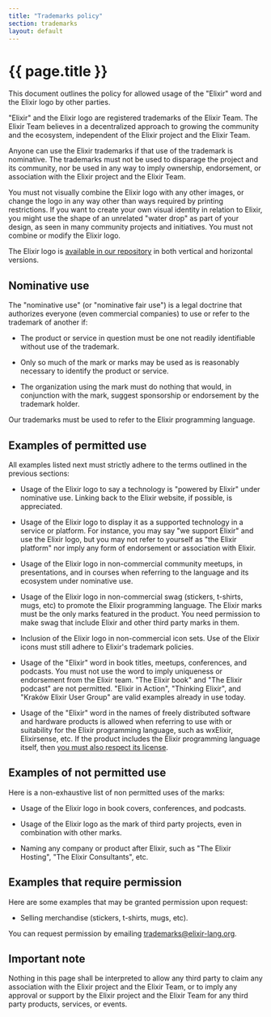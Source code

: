 ```yaml
---
title: "Trademarks policy"
section: trademarks
layout: default
---
```


# {{ page.title }}

This document outlines the policy for allowed usage of the "Elixir" word and the Elixir logo by other parties.

"Elixir" and the Elixir logo are registered trademarks of the Elixir Team. The Elixir Team believes in a decentralized approach to growing the community and the ecosystem, independent of the Elixir project and the Elixir Team.

Anyone can use the Elixir trademarks if that use of the trademark is nominative. The trademarks must not be used to disparage the project and its community, nor be used in any way to imply ownership, endorsement, or association with the Elixir project and the Elixir Team.

You must not visually combine the Elixir logo with any other images, or change the logo in any way other than ways required by printing restrictions. If you want to create your own visual identity in relation to Elixir, you might use the shape of an unrelated "water drop" as part of your design, as seen in many community projects and initiatives. You must not combine or modify the Elixir logo.

The Elixir logo is [available in our repository](https://github.com/elixir-lang/elixir-lang.github.com/tree/master/logos) in both vertical and horizontal versions.

## Nominative use

The "nominative use" (or "nominative fair use") is a legal doctrine that authorizes everyone (even commercial companies) to use or refer to the trademark of another if:

  * The product or service in question must be one not readily identifiable without use of the trademark.

  * Only so much of the mark or marks may be used as is reasonably necessary to identify the product or service.

  * The organization using the mark must do nothing that would, in conjunction with the mark, suggest sponsorship or endorsement by the trademark holder.

Our trademarks must be used to refer to the Elixir programming language.

## Examples of permitted use

All examples listed next must strictly adhere to the terms outlined in the previous sections:

  * Usage of the Elixir logo to say a technology is "powered by Elixir" under nominative use. Linking back to the Elixir website, if possible, is appreciated.

  * Usage of the Elixir logo to display it as a supported technology in a service or platform. For instance, you may say "we support Elixir" and use the Elixir logo, but you may not refer to yourself as "the Elixir platform" nor imply any form of endorsement or association with Elixir.

  * Usage of the Elixir logo in non-commercial community meetups, in presentations, and in courses when referring to the language and its ecosystem under nominative use.

  * Usage of the Elixir logo in non-commercial swag (stickers, t-shirts, mugs, etc) to promote the Elixir programming language. The Elixir marks must be the only marks featured in the product. You need permission to make swag that include Elixir and other third party marks in them.

  * Inclusion of the Elixir logo in non-commercial icon sets. Use of the Elixir icons must still adhere to Elixir's trademark policies.

  * Usage of the "Elixir" word in book titles, meetups, conferences, and podcasts. You must not use the word to imply uniqueness or endorsement from the Elixir team. "The Elixir book" and "The Elixir podcast" are not permitted. "Elixir in Action", "Thinking Elixir", and "Kraków Elixir User Group" are valid examples already in use today.

  * Usage of the "Elixir" word in the names of freely distributed software and hardware products is allowed when referring to use with or suitability for the Elixir programming language, such as wxElixir, Elixirsense, etc. If the product includes the Elixir programming language itself, then [you must also respect its license](https://github.com/elixir-lang/elixir/blob/master/LICENSE).

## Examples of not permitted use

Here is a non-exhaustive list of non permitted uses of the marks:

  * Usage of the Elixir logo in book covers, conferences, and podcasts.

  * Usage of the Elixir logo as the mark of third party projects, even in combination with other marks.

  * Naming any company or product after Elixir, such as "The Elixir Hosting", "The Elixir Consultants", etc.

## Examples that require permission

Here are some examples that may be granted permission upon request:

  * Selling merchandise (stickers, t-shirts, mugs, etc).

You can request permission by emailing trademarks@elixir-lang.org.

## Important note

Nothing in this page shall be interpreted to allow any third party to claim any association with the Elixir project and the Elixir Team, or to imply any approval or support by the Elixir project and the Elixir Team for any third party products, services, or events.
